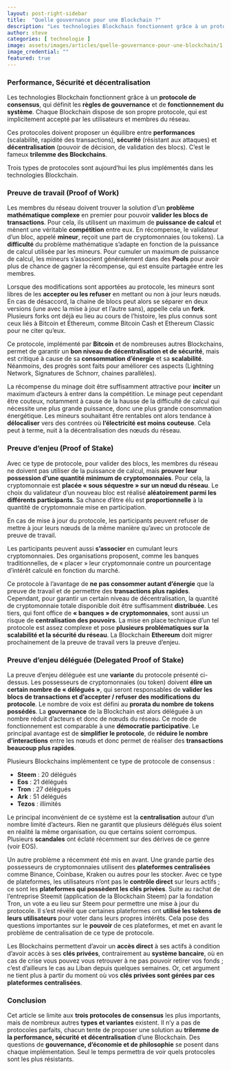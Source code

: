 ```yaml
---
layout: post-right-sidebar
title:  "Quelle gouvernance pour une Blockchain ?"
description: "Les technologies Blockchain fonctionnent grâce à un protocole de consensus, qui définit les règles de gouvernance et de fonctionnement du système."
author: steve
categories: [ technologie ]
image: assets/images/articles/quelle-gouvernance-pour-une-blockchain/1.jpg
image_credential: ""
featured: true
---
```


### Performance, Sécurité et décentralisation

Les technologies Blockchain fonctionnent grâce à un **protocole de consensus**, qui définit les **règles de gouvernance** et de **fonctionnement du système**. Chaque Blockchain dispose de son propre protocole, qui est implicitement accepté par les utilisateurs et membres du réseau.

Ces protocoles doivent proposer un équilibre entre **performances** (scalabilité, rapidité des transactions), **sécurité** (résistant aux attaques) et **décentralisation** (pouvoir de décision, de validation des blocs). C’est le fameux **trilemme des Blockchains**. 

Trois types de protocoles sont aujourd’hui les plus implémentés dans les technologies Blockchain.

### Preuve de travail (Proof of Work) 
Les membres du réseau doivent trouver la solution d’un **problème mathématique complexe** en premier pour pouvoir **valider les blocs de transactions**. Pour cela, ils utilisent un maximum de **puissance de calcul** et mènent une véritable **compétition** entre eux. En récompense, le validateur d’un bloc, appelé **mineur**, reçoit une part de cryptomonnaies (ou tokens). La **difficulté** du problème mathématique s’adapte en fonction de la puissance de calcul utilisée par les mineurs. Pour cumuler un maximum de puissance de calcul, les mineurs s’associent généralement dans des **Pools** pour avoir plus de chance de gagner la récompense, qui est ensuite partagée entre les membres.

Lorsque des modifications sont apportées au protocole, les mineurs sont libres de les **accepter ou les refuser** en mettant ou non à jour leurs nœuds. En cas de désaccord, la chaine de blocs peut alors se séparer en deux versions (une avec la mise à jour et l’autre sans), appelle cela un **fork**. Plusieurs forks ont déjà eu lieu au cours de l’histoire, les plus connus sont ceux liés à Bitcoin et Ethereum, comme Bitcoin Cash et Ethereum Classic pour ne citer qu’eux.

Ce protocole, implémenté par **Bitcoin** et de nombreuses autres Blockchains, permet de garantir un **bon niveau de décentralisation et de sécurité**, mais est critiqué à cause de sa **consommation d’énergie** et sa **scalabilité**.  Néanmoins, des progrès sont faits pour améliorer ces aspects (Lightning Network, Signatures de Schnorr, chaines parallèles). 

La récompense du minage doit être suffisamment attractive pour **inciter** un maximum d’acteurs à entrer dans la compétition. Le minage peut cependant être couteux, notamment à cause de la hausse de la difficulté de calcul qui nécessite une plus grande puissance, donc une plus grande consommation énergétique. Les mineurs souhaitant être rentables ont alors tendance à **délocaliser** vers des contrées où **l’électricité est moins couteuse**. Cela peut à terme, nuit à la décentralisation des nœuds du réseau. 

### Preuve d’enjeu (Proof of Stake)

Avec ce type de protocole, pour valider des blocs, les membres du réseau ne doivent pas utiliser de la puissance de calcul, mais **prouver leur possession d’une quantité minimum de cryptomonnaies**. Pour cela, la cryptomonnaie est **placée « sous séquestre » sur un nœud du réseau**. Le choix du validateur d’un nouveau bloc est réalisé **aléatoirement parmi les différents participants**. Sa chance d’être élu est **proportionnelle** à la quantité de cryptomonnaie mise en participation.

En cas de mise à jour du protocole, les participants peuvent refuser de mettre à jour leurs nœuds de la même manière qu’avec un protocole de preuve de travail. 

Les participants peuvent aussi **s’associer** en cumulant leurs cryptomonnaies. Des organisations proposent, comme les banques traditionnelles, de « placer » leur cryptomonnaie contre un pourcentage d’intérêt calculé en fonction du marché.

Ce protocole à l’avantage de **ne pas consommer autant d’énergie** que la preuve de travail et de permettre des **transactions plus rapides**. Cependant, pour garantir un certain niveau de décentralisation, la quantité de cryptomonnaie totale disponible doit être suffisamment **distribuée**. Les tiers, qui font office de **« banques » de cryptomonnaies**, sont aussi un risque de **centralisation des pouvoirs**. 
La mise en place technique d’un tel protocole est assez complexe et pose **plusieurs problématiques sur la scalabilité et la sécurité du réseau**. La Blockchain **Ethereum** doit migrer prochainement de la preuve de travail vers la preuve d’enjeu. 


### Preuve d’enjeu déléguée (Delegated Proof of Stake)

La preuve d’enjeu déléguée est une **variante** du protocole présenté ci-dessus. Les possesseurs de cryptomonnaies (ou token) doivent **élire un certain nombre de « délégués »**, qui seront responsables de **valider les blocs de transactions et d’accepter / refuser des modifications du protocole**. Le nombre de voix est défini au **prorata du nombre de tokens possédés**. La **gouvernance** de la Blockchain est alors déléguée à un nombre réduit d’acteurs et donc de nœuds du réseau. Ce mode de fonctionnement est comparable à une **démocratie participative**. Le principal avantage est de **simplifier le protocole**, de **réduire le nombre d’interactions** entre les nœuds et donc permet de réaliser des **transactions beaucoup plus rapides**. 

Plusieurs Blockchains implémentent ce type de protocole de consensus :
-	**Steem** : 20 délégués
-	**Eos** : 21 délégués
-	**Tron** : 27 délégués
-	**Ark** : 51 délégués
-	**Tezos** : illimités

Le principal inconvénient de ce système est la **centralisation** autour d’un nombre limité d’acteurs. Rien ne garantit que plusieurs délégués élus soient en réalité la même organisation, ou que certains soient corrompus. Plusieurs **scandales** ont éclaté récemment sur des dérives de ce genre (voir EOS). 

Un autre problème a récemment été mis en avant. Une grande partie des possesseurs de cryptomonnaies utilisent des **plateformes centralisées** comme Binance, Coinbase, Kraken ou autres pour les stocker. Avec ce type de plateformes, les utilisateurs n’ont pas le **contrôle direct** sur leurs actifs ; ce sont les **plateformes qui possèdent les clés privées**. Suite au rachat de l’entreprise Steemit (application de la Blockchain Steem) par la fondation Tron, un vote a eu lieu sur Steem pour permettre une mise à jour du protocole. Il s’est révélé que certaines plateformes ont **utilisé les tokens de leurs utilisateurs** pour voter dans leurs propres intérêts. Cela pose des questions importantes sur le **pouvoir** de ces plateformes, et met en avant le problème de centralisation de ce type de protocole.

Les Blockchains permettent d’avoir un **accès direct** à ses actifs à condition d’avoir accès à ses **clés privées**, contrairement au **système bancaire**, où en cas de crise vous pouvez vous retrouver à ne pas pouvoir retirer vos fonds ; c’est d’ailleurs le cas au Liban depuis quelques semaines. Or, cet argument ne tient plus à partir du moment où vos **clés privées sont gérées par ces plateformes centralisées**.

### Conclusion

Cet article se limite aux **trois protocoles de consensus** les plus importants, mais de nombreux autres **types et variantes** existent. Il n’y a pas de protocoles parfaits, chacun tente de proposer une solution au **trilemme de la performance, sécurité et décentralisation** d’une Blockchain. Des questions de **gouvernance, d’économie et de philosophie** se posent dans chaque implémentation. Seul le temps permettra de voir quels protocoles sont les plus résistants.
